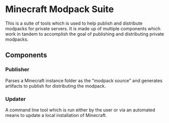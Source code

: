 # Minecraft Modpack Suite

This is a suite of tools which is used to help publish and distribute modpacks for private servers. It is made up of 
multiple components which work in tandem to accomplish the goal of publishing and distributing private modpacks.

## Components

### Publisher

Parses a Minecraft instance folder as the "modpack source" and generates artifacts to publish for distributing the 
modpack.

### Updater

A command line tool which is run either by the user or via an automated means to update a local installation of 
Minecraft.